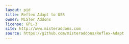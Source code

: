 ```yaml
---
layout: pid
title: Reflex Adapt to USB
owner: MiSTer Addons
license: GPL-3
site: http://www.misteraddons.com
source: https://github.com/misteraddons/Reflex-Adapt
---
```


